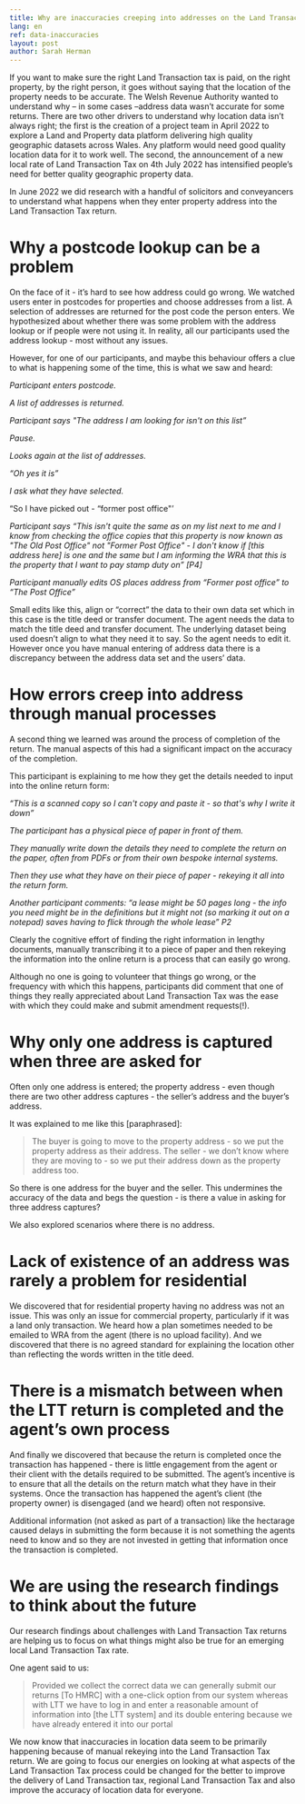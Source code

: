 ```yaml
---
title: Why are inaccuracies creeping into addresses on the Land Transaction Tax return?
lang: en
ref: data-inaccuracies
layout: post
author: Sarah Herman
---
```


If you want to make sure the right Land Transaction tax is paid, on the right property, by the right person, it goes without saying that the location of the property needs to be accurate. The Welsh Revenue Authority wanted to understand why – in some cases –address data wasn’t accurate for some returns. There are two other drivers to understand why location data isn’t always right; the first is the creation of a project team in April 2022 to explore a Land and Property data platform delivering high quality geographic datasets across Wales. Any platform would need good quality location data for it to work well. The second, the announcement of a new local rate of Land Transaction Tax on 4th July 2022 has intensified people’s need for better quality geographic property data.

In June 2022 we did research with a handful of solicitors and conveyancers to understand what happens when they enter property address into the Land Transaction Tax return.

# Why a postcode lookup can be a problem

On the face of it - it’s hard to see how address could go wrong. We watched users enter in postcodes for properties and choose addresses from a list. A selection of addresses are returned for the post code the person enters. We hypothesized about whether there was some problem with the address lookup or if people were not using it. In reality, all our participants used the address lookup - most without any issues.

However, for one of our participants, and maybe this behaviour offers a clue to what is happening some of the time, this is what we saw and heard:

*Participant enters postcode.*

*A list of addresses is returned.*

*Participant says "The address I am looking for isn't on this list”*

*Pause.*

*Looks again at the list of addresses.*

*“Oh yes it is”*

*I ask what they have selected.*

“So I have picked out - “former post office"’

*Participant says “This isn't quite the same as on my list next to me and I know from checking the office copies that this property is now known as "The Old Post Office" not "Former Post Office" - I don't know if [this address here] is one and the same but I am informing the WRA that this is the property that I want to pay stamp duty on” [P4]*

*Participant manually edits OS places address from “Former post office” to “The Post Office”*

Small edits like this, align or “correct” the data to their own data set which in this case is the title deed or transfer document. The agent needs the data to match the title deed and transfer document. The underlying dataset being used doesn’t align to what they need it to say. So the agent needs to edit it. However once you have manual entering of address data there is a discrepancy between the address data set and the users’ data.

# How errors creep into address through manual processes

A second thing we learned was around the process of completion of the return. The manual aspects of this had a significant impact on the accuracy of the completion.

This participant is explaining to me how they get the details needed to input into the online return form:

*“This is a scanned copy so I can't copy and paste it - so that's why I write it down”*

*The participant has a physical piece of paper in front of them.*

*They manually write down the details they need to complete the return on the paper, often from PDFs or from their own bespoke internal systems.*

*Then they use what they have on their piece of paper - rekeying it all into the return form.*

*Another participant comments: “a lease might be 50 pages long - the info you need might be in the definitions but it might not (so marking it out on a notepad) saves having to flick through the whole lease” P2*

Clearly the cognitive effort of finding the right information in lengthy documents, manually transcribing it to a piece of paper and then rekeying the information into the online return is a process that can easily go wrong.

Although no one is going to volunteer that things go wrong, or the frequency with which this happens, participants did comment that one of things they really appreciated about Land Transaction Tax was the ease with which they could make and submit amendment requests(!).

# Why only one address is captured when three are asked for

Often only one address is entered; the property address - even though there are two other address captures - the seller’s address and the buyer’s address.

It was explained to me like this [paraphrased]:

> The buyer is going to move to the property address - so we put the property address as their address. The seller - we don’t know where they are moving to - so we put their address down as the property address too.

So there is one address for the buyer and the seller. This undermines the accuracy of the data and begs the question - is there a value in asking for three address captures?

We also explored scenarios where there is no address.

# Lack of existence of an address was rarely a problem for residential

We discovered that for residential property having no address was not an issue. This was only an issue for commercial property, particularly if it was a land only transaction. We heard how a plan sometimes needed to be emailed to WRA from the agent (there is no upload facility). And we discovered that there is no agreed standard for explaining the location other than reflecting the words written in the title deed.

# There is a mismatch between when the LTT return is completed and the agent’s own process

And finally we discovered that because the return is completed once the transaction has happened - there is little engagement from the agent or their client with the details required to be submitted. The agent’s incentive is to ensure that all the details on the return match what they have in their systems. Once the transaction has happened the agent’s client (the property owner) is disengaged (and we heard) often not responsive.

Additional information (not asked as part of a transaction) like the hectarage caused delays in submitting the form because it is not something the agents need to know and so they are not invested in getting that information once the transaction is completed.

# We are using the research findings to think about the future

Our research findings about challenges with Land Transaction Tax returns are helping us to focus on what things might also be true for an emerging local Land Transaction Tax rate.

One agent said to us:

> Provided we collect the correct data we can generally submit our returns [To HMRC] with a one-click option from our system whereas with LTT we have to log in and enter a reasonable amount of information into [the LTT system] and its double entering because we have already entered it into our portal

We now know that inaccuracies in location data seem to be primarily happening because of manual rekeying into the Land Transaction Tax return. We are going to focus our energies on looking at what aspects of the Land Transaction Tax process could be changed for the better to improve the delivery of Land Transaction tax, regional Land Transaction Tax and also improve the accuracy of location data for everyone.
